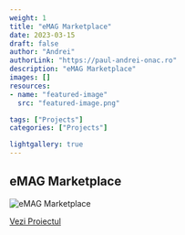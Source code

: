 ```yaml
---
weight: 1
title: "eMAG Marketplace"
date: 2023-03-15
draft: false
author: "Andrei"
authorLink: "https://paul-andrei-onac.ro"
description: "eMAG Marketplace"
images: []
resources:
- name: "featured-image"
  src: "featured-image.png"

tags: ["Projects"]
categories: ["Projects"]

lightgallery: true
---
```


## eMAG Marketplace

![eMAG Marketplace](/image.png)

[Vezi Proiectul](https://marketplace.emag.ro/)
